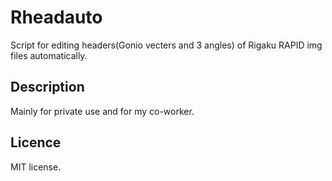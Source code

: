 Rheadauto
====

Script for editing headers(Gonio vecters and 3 angles) of Rigaku RAPID img files automatically.


## Description
Mainly for private use and for my co-worker.



## Licence
MIT license.

